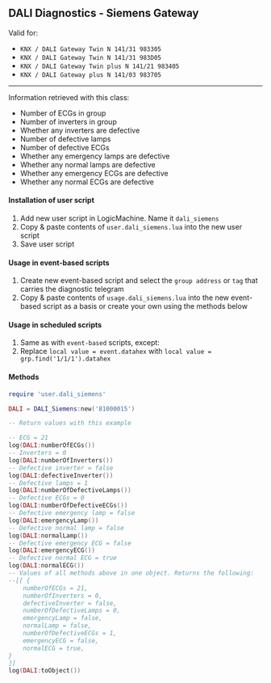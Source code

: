 ## DALI Diagnostics - Siemens Gateway
Valid for:
* `KNX / DALI Gateway Twin N 141/31 983305`
* `KNX / DALI Gateway Twin N 141/31 983D05`
* `KNX / DALI Gateway Twin plus N 141/21 983405`
* `KNX / DALI Gateway plus N 141/03 983705`

<hr>

Information retrieved with this class:
* Number of ECGs in group
* Number of inverters in group
* Whether any inverters are defective
* Number of defective lamps
* Number of defective ECGs
* Whether any emergency lamps are defective
* Whether any normal lamps are defective
* Whether any emergency ECGs are defective
* Whether any normal ECGs are defective

#### Installation of user script
1. Add new user script in LogicMachine. Name it `dali_siemens`
2. Copy & paste contents of `user.dali_siemens.lua` into the new user script
3. Save user script

#### Usage in event-based scripts
1. Create new event-based script and select the `group address` or `tag` that carries the diagnostic telegram
2. Copy & paste contents of `usage.dali_siemens.lua` into the new event-based script as a basis or create your own using the methods below

#### Usage in scheduled scripts
1. Same as with `event-based` scripts, except:
2. Replace `local value = event.datahex` with `local value = grp.find('1/1/1').datahex`

#### Methods 
 
```lua
require 'user.dali_siemens'

DALI = DALI_Siemens:new('81000015')

-- Return values with this example

-- ECG = 21
log(DALI:numberOfECGs())
-- Inverters = 0
log(DALI:numberOfInverters())
-- Defective inverter = false
log(DALI:defectiveInverter())
-- Defective lamps = 1
log(DALI:numberOfDefectiveLamps())
-- Defective ECGs = 0
log(DALI:numberOfDefectiveECGs())
-- Defective emergency lamp = false
log(DALI:emergencyLamp())
-- Defective normal lamp = false
log(DALI:normalLamp())
-- Defective emergency ECG = false
log(DALI:emergencyECG())
-- Defective normal ECG = true
log(DALI:normalECG())
-- Values of all methods above in one object. Returns the following:
--[[ {
    numberOfECGs = 21,
    numberOfInverters = 0,
    defectiveInverter = false,
    numberOfDefectiveLamps = 0,
    emergencyLamp = false,
    normalLamp = false,
    numberOfDefectiveECGs = 1,
    emergencyECG = false,
    normalECG = true,
}
]]
log(DALI:toObject())
```
